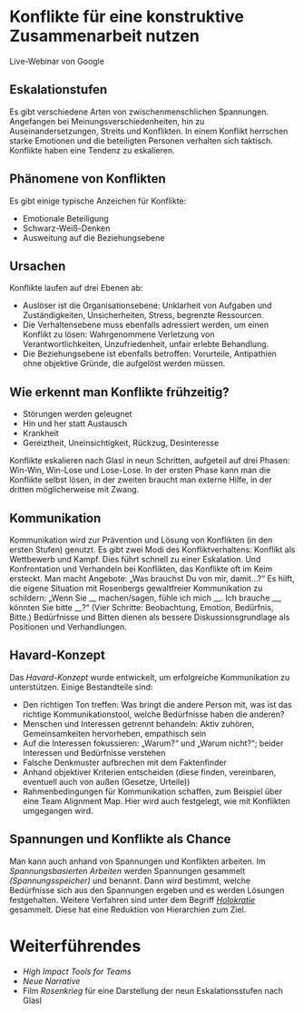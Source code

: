 # Konflikte für eine konstruktive Zusammenarbeit nutzen

Live-Webinar von Google

## Eskalationstufen

Es gibt verschiedene Arten von zwischenmenschlichen Spannungen. Angefangen bei Meinungsverschiedenheiten, hin zu Auseinandersetzungen, Streits und Konflikten. In einem Konflikt herrschen starke Emotionen und die beteiligten Personen verhalten sich taktisch. Konflikte haben eine Tendenz zu eskalieren.

## Phänomene von Konflikten

Es gibt einige typische Anzeichen für Konflikte:

- Emotionale Beteiligung
- Schwarz-Weiß-Denken
- Ausweitung auf die Beziehungsebene

## Ursachen

Konflikte laufen auf drei Ebenen ab:

- Auslöser ist die Organisationsebene: Unklarheit von Aufgaben und Zuständigkeiten, Unsicherheiten, Stress, begrenzte Ressourcen.
- Die Verhaltensebene muss ebenfalls adressiert werden, um einen Konflikt zu lösen: Wahrgenommene Verletzung von Verantwortlichkeiten, Unzufriedenheit, unfair erlebte Behandlung.
- Die Beziehungsebene ist ebenfalls betroffen: Vorurteile, Antipathien ohne objektive Gründe, die aufgelöst werden müssen.

## Wie erkennt man Konflikte frühzeitig?

- Störungen werden geleugnet
- Hin und her statt Austausch
- Krankheit
- Gereiztheit, Uneinsichtigkeit, Rückzug, Desinteresse

Konflikte eskalieren nach Glasl in neun Schritten, aufgeteil auf drei Phasen: Win-Win, Win-Lose und Lose-Lose. In der ersten Phase kann man die Konflikte selbst lösen, in der zweiten braucht man externe Hilfe, in der dritten möglicherweise mit Zwang.

## Kommunikation

Kommunikation wird zur Prävention und Lösung von Konflikten (in den ersten Stufen) genutzt. Es gibt zwei Modi des Konfliktverhaltens: Konflikt als Wettbewerb und Kampf. Dies führt schnell zu einer Eskalation. Und Konfrontation und Verhandeln bei Konflikten, das Konflikte oft im Keim ersteckt. Man macht Angebote: „Was brauchst Du von mir, damit…?“ Es hilft, die eigene Situation mit Rosenbergs gewaltfreier Kommunikation zu schildern: „Wenn Sie __ machen/sagen, fühle ich mich __. Ich brauche __, könnten Sie bitte __?“ (Vier Schritte: Beobachtung, Emotion, Bedürfnis, Bitte.) Bedürfnisse und Bitten dienen als bessere Diskussionsgrundlage als Positionen und Verhandlungen.

## Havard-Konzept

Das *Havard-Konzept* wurde entwickelt, um erfolgreiche Kommunikation zu unterstützen. Einige Bestandteile sind:

- Den richtigen Ton treffen: Was bringt die andere Person mit, was ist das richtige Kommunikationstool, welche Bedürfnisse haben die anderen?
- Menschen und Interessen getrennt behandeln: Aktiv zuhören, Gemeinsamkeiten hervorheben, empathisch sein
- Auf die Interessen fokussieren: „Warum?“ und „Warum nicht?“; beider Interessen und Bedürfnisse verstehen
- Falsche Denkmuster aufbrechen mit dem Faktenfinder
- Anhand objektiver Kriterien entscheiden (diese finden, vereinbaren, eventuell auch von außen (Gesetze, Urteile))
- Rahmenbedingungen für Kommunikation schaffen, zum Beispiel über eine Team Alignment Map. Hier wird auch festgelegt, wie mit Konflikten umgegangen wird.

## Spannungen und Konflikte als Chance

Man kann auch anhand von Spannungen und Konflikten arbeiten. Im *Spannungsbasierten Arbeiten* werden Spannungen gesammelt *(Spannungsspeicher)* und benannt. Dann wird bestimmt, welche Bedürfnisse sich aus den Spannungen ergeben und es werden Lösungen festgehalten. Weitere Verfahren sind unter dem Begriff [*Holokratie*](https://de.wikipedia.org/wiki/Holokratie) gesammelt. Diese hat eine Reduktion von Hierarchien zum Ziel.

# Weiterführendes

- *High Impact Tools for Teams*
- *Neue Narrative*
- Film *Rosenkrieg* für eine Darstellung der neun Eskalationsstufen nach Glasl